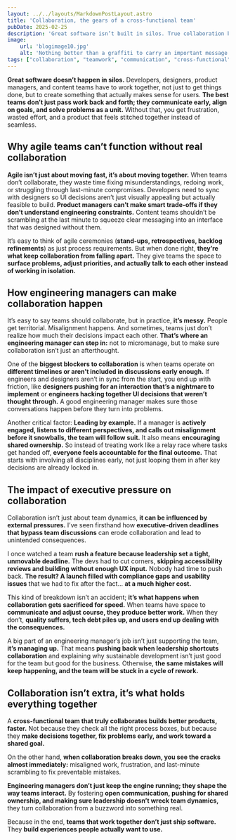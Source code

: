 ```yaml
---
layout: ../../layouts/MarkdownPostLayout.astro
title: 'Collaboration, the gears of a cross-functional team'
pubDate: 2025-02-25
description: 'Great software isn’t built in silos. True collaboration between developers, designers, and product managers leads to better products, fewer misunderstandings, and a more effective agile process.'
image:
    url: 'blogimage10.jpg'
    alt: 'Nothing better than a graffiti to carry an important message'
tags: ["collaboration", "teamwork", "communication", "cross-functional", "alignment", "transparency", "ownership", "decision-making", "process-improvement", "trust", "productivity", "problem-solving", "team-culture", "leadership", "conflict-resolution"]
---
```


**Great software doesn’t happen in silos.** Developers, designers, product managers, and content teams have to work together, not just to get things done, but to create something that actually makes sense for users. **The best teams don’t just pass work back and forth; they communicate early, align on goals, and solve problems as a unit.** Without that, you get frustration, wasted effort, and a product that feels stitched together instead of seamless.

## Why agile teams can’t function without real collaboration

**Agile isn’t just about moving fast, it’s about moving together.** When teams don’t collaborate, they waste time fixing misunderstandings, redoing work, or struggling through last-minute compromises. Developers need to sync with designers so UI decisions aren’t just visually appealing but actually feasible to build. **Product managers can’t make smart trade-offs if they don’t understand engineering constraints.** Content teams shouldn’t be scrambling at the last minute to squeeze clear messaging into an interface that was designed without them.

It’s easy to think of agile ceremonies (**stand-ups, retrospectives, backlog refinements**) as just process requirements. But when done right, **they’re what keep collaboration from falling apart.** They give teams the space to **surface problems, adjust priorities, and actually talk to each other instead of working in isolation.**

## How engineering managers can make collaboration happen

It’s easy to say teams should collaborate, but in practice, **it’s messy.** People get territorial. Misalignment happens. And sometimes, teams just don’t realize how much their decisions impact each other. **That’s where an engineering manager can step in:** not to micromanage, but to make sure collaboration isn’t just an afterthought.

One of the **biggest blockers to collaboration** is when teams operate on **different timelines or aren’t included in discussions early enough.** If engineers and designers aren’t in sync from the start, you end up with friction, like **designers pushing for an interaction that’s a nightmare to implement** or **engineers hacking together UI decisions that weren’t thought through.** A good engineering manager makes sure those conversations happen before they turn into problems.

Another critical factor: **Leading by example.** If a manager is **actively engaged, listens to different perspectives, and calls out misalignment before it snowballs, the team will follow suit.** It also means **encouraging shared ownership.** So instead of treating work like a relay race where tasks get handed off, **everyone feels accountable for the final outcome.** That starts with involving all disciplines early, not just looping them in after key decisions are already locked in.

## The impact of executive pressure on collaboration

Collaboration isn’t just about team dynamics, **it can be influenced by external pressures.** I’ve seen firsthand how **executive-driven deadlines that bypass team discussions** can erode collaboration and lead to unintended consequences.

I once watched a team **rush a feature because leadership set a tight, unmovable deadline.** The devs had to cut corners, **skipping accessibility reviews and building without enough UX input.** Nobody had time to push back. **The result? A launch filled with compliance gaps and usability issues** that we had to fix after the fact... **at a much higher cost.**

This kind of breakdown isn’t an accident; **it’s what happens when collaboration gets sacrificed for speed.** When teams have space to **communicate and adjust course, they produce better work.** When they don’t, **quality suffers, tech debt piles up, and users end up dealing with the consequences.**

A big part of an engineering manager’s job isn’t just supporting the team, **it’s managing up.** That means **pushing back when leadership shortcuts collaboration** and explaining why sustainable development isn’t just good for the team but good for the business. Otherwise, **the same mistakes will keep happening, and the team will be stuck in a cycle of rework.**

## Collaboration isn’t extra, it’s what holds everything together

A **cross-functional team that truly collaborates builds better products, faster.** Not because they check all the right process boxes, but because they **make decisions together, fix problems early, and work toward a shared goal.**

On the other hand, **when collaboration breaks down, you see the cracks almost immediately:** misaligned work, frustration, and last-minute scrambling to fix preventable mistakes.

**Engineering managers don’t just keep the engine running; they shape the way teams interact.** By fostering **open communication, pushing for shared ownership, and making sure leadership doesn’t wreck team dynamics,** they turn collaboration from a buzzword into something real.

Because in the end, **teams that work together don’t just ship software.** They **build experiences people actually want to use.**
